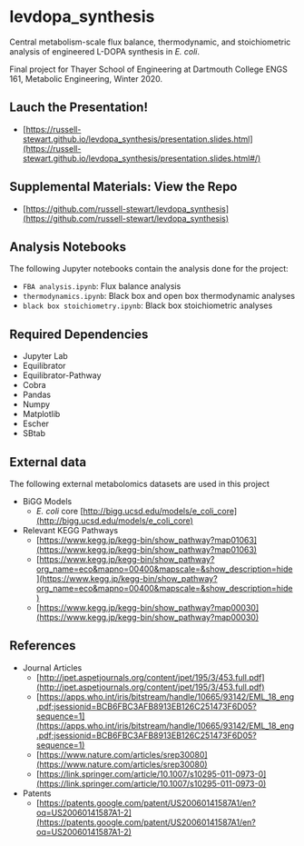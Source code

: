 # levdopa_synthesis
Central metabolism-scale flux balance, thermodynamic, and stoichiometric analysis of engineered L-DOPA synthesis in _E. coli_.

Final project for Thayer School of Engineering at Dartmouth College ENGS 161, Metabolic Engineering, Winter 2020.

## Lauch the Presentation!

* [https://russell-stewart.github.io/levdopa_synthesis/presentation.slides.html](https://russell-stewart.github.io/levdopa_synthesis/presentation.slides.html#/)

## Supplemental Materials: View the Repo

* [https://github.com/russell-stewart/levdopa_synthesis](https://github.com/russell-stewart/levdopa_synthesis)

## Analysis Notebooks

The following Jupyter notebooks contain the analysis done for the project:

* `FBA analysis.ipynb`: Flux balance analysis
* `thermodynamics.ipynb`: Black box and open box thermodynamic analyses
* `black box stoichiometry.ipynb`: Black box stoichiometric analyses

## Required Dependencies

* Jupyter Lab
* Equilibrator
* Equilibrator-Pathway
* Cobra
* Pandas
* Numpy
* Matplotlib
* Escher
* SBtab

## External data

The following external metabolomics datasets are used in this project

* BiGG Models
  - _E. coli_ core [http://bigg.ucsd.edu/models/e_coli_core](http://bigg.ucsd.edu/models/e_coli_core)
* Relevant KEGG Pathways
  - [https://www.kegg.jp/kegg-bin/show_pathway?map01063](https://www.kegg.jp/kegg-bin/show_pathway?map01063)
  - [https://www.kegg.jp/kegg-bin/show_pathway?org_name=eco&mapno=00400&mapscale=&show_description=hide](https://www.kegg.jp/kegg-bin/show_pathway?org_name=eco&mapno=00400&mapscale=&show_description=hide)
  - [https://www.kegg.jp/kegg-bin/show_pathway?map00030](https://www.kegg.jp/kegg-bin/show_pathway?map00030)

## References

* Journal Articles
  - [http://jpet.aspetjournals.org/content/jpet/195/3/453.full.pdf](http://jpet.aspetjournals.org/content/jpet/195/3/453.full.pdf)
  - [https://apps.who.int/iris/bitstream/handle/10665/93142/EML_18_eng.pdf;jsessionid=BCB6FBC3AFB8913EB126C251473F6D05?sequence=1](https://apps.who.int/iris/bitstream/handle/10665/93142/EML_18_eng.pdf;jsessionid=BCB6FBC3AFB8913EB126C251473F6D05?sequence=1)
  - [https://www.nature.com/articles/srep30080](https://www.nature.com/articles/srep30080)
  - [https://link.springer.com/article/10.1007/s10295-011-0973-0](https://link.springer.com/article/10.1007/s10295-011-0973-0)
* Patents
  - [https://patents.google.com/patent/US20060141587A1/en?oq=US20060141587A1-2](https://patents.google.com/patent/US20060141587A1/en?oq=US20060141587A1-2)
